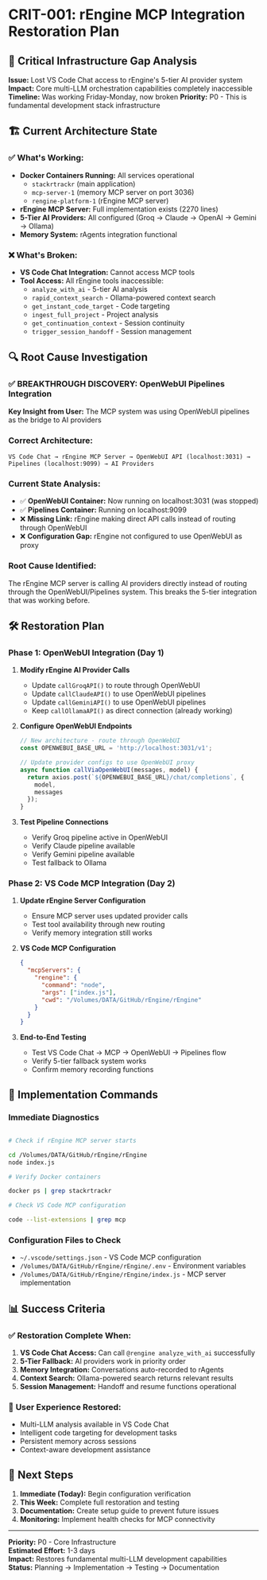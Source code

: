# CRIT-001: rEngine MCP Integration Restoration Plan

## 🎯 **Critical Infrastructure Gap Analysis**

**Issue:** Lost VS Code Chat access to rEngine's 5-tier AI provider system
**Impact:** Core multi-LLM orchestration capabilities completely inaccessible
**Timeline:** Was working Friday-Monday, now broken
**Priority:** P0 - This is fundamental development stack infrastructure

## 🏗️ **Current Architecture State**

### ✅ **What's Working:**

- **Docker Containers Running:** All services operational
  - `stackrtrackr` (main application)
  - `mcp-server-1` (memory MCP server on port 3036)
  - `rengine-platform-1` (rEngine MCP server)
- **rEngine MCP Server:** Full implementation exists (2270 lines)
- **5-Tier AI Providers:** All configured (Groq → Claude → OpenAI → Gemini → Ollama)
- **Memory System:** rAgents integration functional

### ❌ **What's Broken:**

- **VS Code Chat Integration:** Cannot access MCP tools
- **Tool Access:** All rEngine tools inaccessible:
  - `analyze_with_ai` - 5-tier AI analysis
  - `rapid_context_search` - Ollama-powered context search
  - `get_instant_code_target` - Code targeting
  - `ingest_full_project` - Project analysis
  - `get_continuation_context` - Session continuity
  - `trigger_session_handoff` - Session management

## 🔍 **Root Cause Investigation**

### ✅ **BREAKTHROUGH DISCOVERY:** OpenWebUI Pipelines Integration

**Key Insight from User:** The MCP system was using OpenWebUI pipelines as the bridge to AI providers

### **Correct Architecture:**

```
VS Code Chat → rEngine MCP Server → OpenWebUI API (localhost:3031) → Pipelines (localhost:9099) → AI Providers
```

### **Current State Analysis:**

- ✅ **OpenWebUI Container:** Now running on localhost:3031 (was stopped)
- ✅ **Pipelines Container:** Running on localhost:9099  
- ❌ **Missing Link:** rEngine making direct API calls instead of routing through OpenWebUI
- ❌ **Configuration Gap:** rEngine not configured to use OpenWebUI as proxy

### **Root Cause Identified:**

The rEngine MCP server is calling AI providers directly instead of routing through the OpenWebUI/Pipelines system. This breaks the 5-tier integration that was working before.

## 🛠️ **Restoration Plan**

### Phase 1: OpenWebUI Integration (Day 1)

1. **Modify rEngine AI Provider Calls**
   - Update `callGroqAPI()` to route through OpenWebUI
   - Update `callClaudeAPI()` to use OpenWebUI pipelines
   - Update `callGeminiAPI()` to use OpenWebUI pipelines
   - Keep `callOllamaAPI()` as direct connection (already working)

1. **Configure OpenWebUI Endpoints**

   ```javascript
   // New architecture - route through OpenWebUI
   const OPENWEBUI_BASE_URL = 'http://localhost:3031/v1';
   
   // Update provider configs to use OpenWebUI proxy
   async function callViaOpenWebUI(messages, model) {
     return axios.post(`${OPENWEBUI_BASE_URL}/chat/completions`, {
       model,
       messages
     });
   }
   ```

1. **Test Pipeline Connections**
   - Verify Groq pipeline active in OpenWebUI
   - Verify Claude pipeline available
   - Verify Gemini pipeline available
   - Test fallback to Ollama

### Phase 2: VS Code MCP Integration (Day 2)

1. **Update rEngine Server Configuration**
   - Ensure MCP server uses updated provider calls
   - Test tool availability through new routing
   - Verify memory integration still works

1. **VS Code MCP Configuration**

   ```json
   {
     "mcpServers": {
       "rengine": {
         "command": "node",
         "args": ["index.js"],
         "cwd": "/Volumes/DATA/GitHub/rEngine/rEngine"
       }
     }
   }
   ```

1. **End-to-End Testing**
   - Test VS Code Chat → MCP → OpenWebUI → Pipelines flow
   - Verify 5-tier fallback system works
   - Confirm memory recording functions

## 🚀 **Implementation Commands**

### Immediate Diagnostics

```bash

# Check if rEngine MCP server starts

cd /Volumes/DATA/GitHub/rEngine/rEngine
node index.js

# Verify Docker containers

docker ps | grep stackrtrackr

# Check VS Code MCP configuration

code --list-extensions | grep mcp
```

### Configuration Files to Check

- `~/.vscode/settings.json` - VS Code MCP configuration
- `/Volumes/DATA/GitHub/rEngine/rEngine/.env` - Environment variables
- `/Volumes/DATA/GitHub/rEngine/rEngine/index.js` - MCP server implementation

## 📊 **Success Criteria**

### ✅ **Restoration Complete When:**

1. **VS Code Chat Access:** Can call `@rengine analyze_with_ai` successfully
2. **5-Tier Fallback:** AI providers work in priority order
3. **Memory Integration:** Conversations auto-recorded to rAgents
4. **Context Search:** Ollama-powered search returns relevant results
5. **Session Management:** Handoff and resume functions operational

### 🎯 **User Experience Restored:**

- Multi-LLM analysis available in VS Code Chat
- Intelligent code targeting for development tasks
- Persistent memory across sessions
- Context-aware development assistance

## 🔧 **Next Steps**

1. **Immediate (Today):** Begin configuration verification
2. **This Week:** Complete full restoration and testing
3. **Documentation:** Create setup guide to prevent future issues
4. **Monitoring:** Implement health checks for MCP connectivity

---

**Priority:** P0 - Core Infrastructure  
**Estimated Effort:** 1-3 days  
**Impact:** Restores fundamental multi-LLM development capabilities  
**Status:** Planning → Implementation → Testing → Documentation
